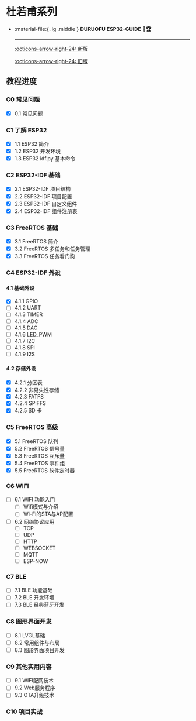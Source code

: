 # 杜若甫系列

<div class="grid cards" markdown>

-   :material-file:{ .lg .middle } __DURUOFU ESP32-GUIDE 🎯🏆__

    ---

    [:octicons-arrow-right-24: <a href="https://github.com/DuRuofu/ESP32-Guide" target="_blank"> 新版 </a>](#)

    [:octicons-arrow-right-24: <a href="https://www.duruofu.top/2024/01/30/4.%E7%A1%AC%E4%BB%B6%E7%9B%B8%E5%85%B3/MCU/ESP32/00.%E7%9B%AE%E5%BD%95/ESP32%E5%AD%A6%E4%B9%A0%E8%AE%A1%E5%88%92/" target="_blank"> 旧版 </a>](#)

</div>

## 教程进度

### C0 常见问题

- [x] 0.1 常见问题

### C1 了解 ESP32

- [x] 1.1 ESP32 简介
- [x] 1.2 ESP32 开发环境
- [x] 1.3 ESP32 idf.py 基本命令

### C2 ESP32-IDF 基础

- [x] 2.1 ESP32-IDF 项目结构
- [x] 2.2 ESP32-IDF 项目配置
- [x] 2.3 ESP32-IDF 自定义组件
- [x] 2.4 ESP32-IDF 组件注册表

### C3 FreeRTOS 基础

- [x] 3.1 FreeRTOS 简介
- [x] 3.2 FreeRTOS 多任务和任务管理
- [x] 3.3 FreeRTOS 任务看门狗

### C4 ESP32-IDF 外设

#### 4.1 基础外设

- [x] 4.1.1 GPIO
- [ ] 4.1.2 UART
- [ ] 4.1.3 TIMER
- [ ] 4.1.4 ADC
- [ ] 4.1.5 DAC
- [ ] 4.1.6 LED_PWM
- [ ] 4.1.7 I2C
- [ ] 4.1.8 SPI
- [ ] 4.1.9 I2S

#### 4.2 存储外设

- [x] 4.2.1 分区表
- [x] 4.2.2 非易失性存储
- [x] 4.2.3 FATFS
- [x] 4.2.4 SPIFFS
- [x] 4.2.5 SD 卡

### C5 FreeRTOS 高级

- [x] 5.1 FreeRTOS 队列
- [x] 5.2 FreeRTOS 信号量
- [x] 5.3 FreeRTOS 互斥量
- [x] 5.4 FreeRTOS 事件组
- [x] 5.5 FreeRTOS 软件定时器

### C6 WIFI

- [ ] 6.1 WIFI 功能入门
    - [ ] Wifi模式与介绍
    - [ ] Wi-Fi的STA与AP配置
- [ ] 6.2 网络协议应用
    - [ ] TCP 
    - [ ] UDP 
    - [ ] HTTP 
    - [ ] WEBSOCKET 
    - [ ] MQTT 
    - [ ] ESP-NOW

### C7 BLE

- [ ] 7.1 BLE 功能基础
- [ ] 7.2 BLE 开发环境
- [ ] 7.3 BLE 经典蓝牙开发

### C8 图形界面开发

- [ ] 8.1 LVGL基础
- [ ] 8.2 常用组件与布局
- [ ] 8.3 图形界面项目开发

### C9 其他实用内容

- [ ] 9.1 WIFI配网技术
- [ ] 9.2 Web服务程序
- [ ] 9.3 OTA升级技术

### C10 项目实战